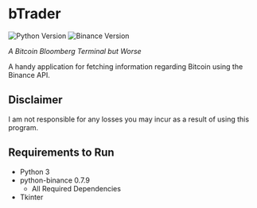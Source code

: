 # bTrader
![Python Version](https://img.shields.io/static/v1?label=Python&message=3.9.1&color=informational) ![Binance Version](https://img.shields.io/static/v1?label=python-binance&message=0.7.9&color=green)


*A Bitcoin Bloomberg Terminal but Worse*

A handy application for fetching information regarding Bitcoin using the Binance API.
## Disclaimer


I am not responsible for any losses you may incur as a result of using this program.
## Requirements to Run


- Python 3
- python-binance 0.7.9
  - All Required Dependencies
- Tkinter

